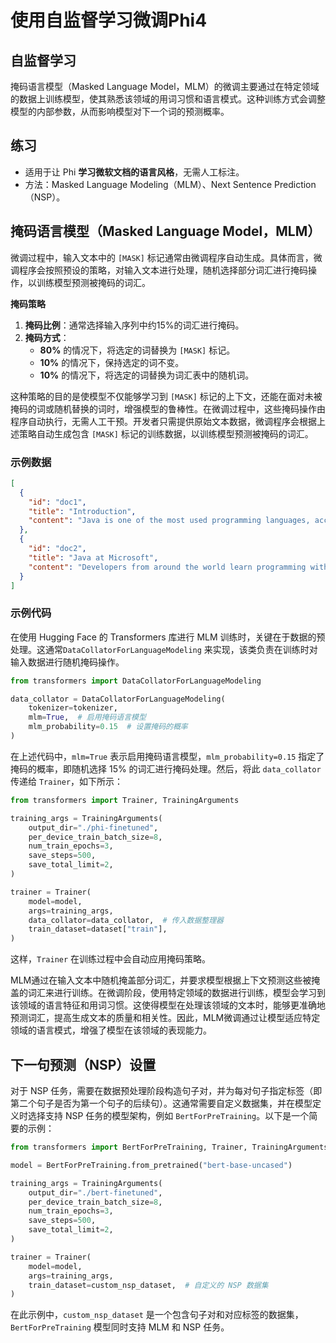 # 使用自监督学习微调Phi4

## 自监督学习

掩码语言模型（Masked Language Model，MLM）的微调主要通过在特定领域的数据上训练模型，使其熟悉该领域的用词习惯和语言模式。​这种训练方式会调整模型的内部参数，从而影响模型对下一个词的预测概率。



## 练习

- 适用于让 Phi **学习微软文档的语言风格**，无需人工标注。
- 方法：Masked Language Modeling（MLM）、Next Sentence Prediction（NSP）。



## 掩码语言模型（Masked Language Model，MLM）

微调过程中，输入文本中的 `[MASK]` 标记通常由微调程序自动生成。具体而言，微调程序会按照预设的策略，对输入文本进行处理，随机选择部分词汇进行掩码操作，以训练模型预测被掩码的词汇。

**掩码策略**

1. **掩码比例**：通常选择输入序列中约15%的词汇进行掩码。
2. **掩码方式**：
   - **80%** 的情况下，将选定的词替换为 `[MASK]` 标记。
   - **10%** 的情况下，保持选定的词不变。
   - **10%** 的情况下，将选定的词替换为词汇表中的随机词。

这种策略的目的是使模型不仅能够学习到 `[MASK]` 标记的上下文，还能在面对未被掩码的词或随机替换的词时，增强模型的鲁棒性。在微调过程中，这些掩码操作由程序自动执行，无需人工干预。开发者只需提供原始文本数据，微调程序会根据上述策略自动生成包含 `[MASK]` 标记的训练数据，以训练模型预测被掩码的词汇。

### 示例数据

```json
[
  {
    "id": "doc1",
    "title": "Introduction",
    "content": "Java is one of the most used programming languages, according to Stack Overflow and GitHub. Java Virtual Machine (JVM) offers a mature way to run Java applications efficiently. Azure offers various ways to deploy your Java applications. No matter what types of Java applications you're running, Azure has a solution. You can choose from batch processes, nanoservices, and microservices, all the way up to Java Enterprise Edition (EE) and Jakarta EE applications. In this module, we look at Java's powerful features and give an overview of Azure deployment offers. This module is for Java developers and system administrators who have experience with running Java applications. There's no coding involved in this conceptual module. Learning objectives By the end of this module, you'll be able to: Differentiate between types of Java applications. Explain the opportunities for Java developers on Azure. Prerequisites Basic development experience in Java or system operating knowledge for Java-based architectures."
  },
  {
    "id": "doc2",
    "title": "Java at Microsoft",
    "content": "Developers from around the world learn programming with Java, and it remains one of the most used languages among enterprises. It can help you solve business requirements at all levels. With millions of Java developers worldwide, Java's success speaks for itself. Java is a strategic language of choice on Azure. We support Java developers on multiple levels to deploy their Java applications. No matter what your architecture looks like, Azure has a solution for you; from monolithic applications to microservices or even serverless applications. Microsoft has a high interest in supporting Java and Java on Azure. Did you know that Microsoft is an official contributor to OpenJDK? Microsoft uses Java in many of its products, like LinkedIn, Yammer, Minecraft, and Surface Duo."
  }
]

```


### 示例代码

在使用 Hugging Face 的 Transformers 库进行 MLM 训练时，关键在于数据的预处理。这通常`DataCollatorForLanguageModeling` 来实现，该类负责在训练时对输入数据进行随机掩码操作。

```python
from transformers import DataCollatorForLanguageModeling

data_collator = DataCollatorForLanguageModeling(
    tokenizer=tokenizer,
    mlm=True,  # 启用掩码语言模型
    mlm_probability=0.15  # 设置掩码的概率
)

```




在上述代码中，`mlm=True` 表示启用掩码语言模型，`mlm_probability=0.15` 指定了掩码的概率，即随机选择 15% 的词汇进行掩码处理。然后，将此 `data_collator` 传递给 `Trainer`，如下所示：

```python
from transformers import Trainer, TrainingArguments

training_args = TrainingArguments(
    output_dir="./phi-finetuned",
    per_device_train_batch_size=8,
    num_train_epochs=3,
    save_steps=500,
    save_total_limit=2,
)

trainer = Trainer(
    model=model,
    args=training_args,
    data_collator=data_collator,  # 传入数据整理器
    train_dataset=dataset["train"],
)

```

这样，`Trainer` 在训练过程中会自动应用掩码策略。

MLM通过在输入文本中随机掩盖部分词汇，并要求模型根据上下文预测这些被掩盖的词汇来进行训练。在微调阶段，使用特定领域的数据进行训练，模型会学习到该领域的语言特征和用词习惯。这使得模型在处理该领域的文本时，能够更准确地预测词汇，提高生成文本的质量和相关性。因此，MLM微调通过让模型适应特定领域的语言模式，增强了模型在该领域的表现能力。





## 下一句预测（NSP）设置

对于 NSP 任务，需要在数据预处理阶段构造句子对，并为每对句子指定标签（即第二个句子是否为第一个句子的后续句）。这通常需要自定义数据集，并在模型定义时选择支持 NSP 任务的模型架构，例如 `BertForPreTraining`。以下是一个简要的示例：

```python
from transformers import BertForPreTraining, Trainer, TrainingArguments

model = BertForPreTraining.from_pretrained("bert-base-uncased")

training_args = TrainingArguments(
    output_dir="./bert-finetuned",
    per_device_train_batch_size=8,
    num_train_epochs=3,
    save_steps=500,
    save_total_limit=2,
)

trainer = Trainer(
    model=model,
    args=training_args,
    train_dataset=custom_nsp_dataset,  # 自定义的 NSP 数据集
)

```

在此示例中，`custom_nsp_dataset` 是一个包含句子对和对应标签的数据集，`BertForPreTraining` 模型同时支持 MLM 和 NSP 任务。